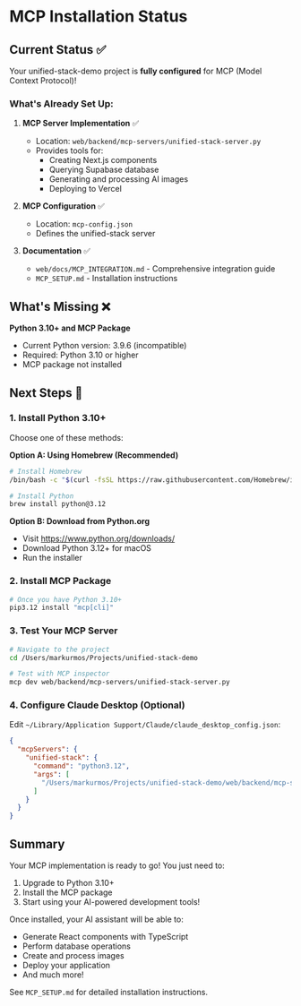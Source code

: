 # MCP Installation Status

## Current Status ✅

Your unified-stack-demo project is **fully configured** for MCP (Model Context Protocol)! 

### What's Already Set Up:

1. **MCP Server Implementation** ✅
   - Location: `web/backend/mcp-servers/unified-stack-server.py`
   - Provides tools for:
     - Creating Next.js components
     - Querying Supabase database
     - Generating and processing AI images
     - Deploying to Vercel

2. **MCP Configuration** ✅
   - Location: `mcp-config.json`
   - Defines the unified-stack server

3. **Documentation** ✅
   - `web/docs/MCP_INTEGRATION.md` - Comprehensive integration guide
   - `MCP_SETUP.md` - Installation instructions

## What's Missing ❌

**Python 3.10+ and MCP Package**
- Current Python version: 3.9.6 (incompatible)
- Required: Python 3.10 or higher
- MCP package not installed

## Next Steps 🚀

### 1. Install Python 3.10+
Choose one of these methods:

**Option A: Using Homebrew (Recommended)**
```bash
# Install Homebrew
/bin/bash -c "$(curl -fsSL https://raw.githubusercontent.com/Homebrew/install/HEAD/install.sh)"

# Install Python
brew install python@3.12
```

**Option B: Download from Python.org**
- Visit https://www.python.org/downloads/
- Download Python 3.12+ for macOS
- Run the installer

### 2. Install MCP Package
```bash
# Once you have Python 3.10+
pip3.12 install "mcp[cli]"
```

### 3. Test Your MCP Server
```bash
# Navigate to the project
cd /Users/markurmos/Projects/unified-stack-demo

# Test with MCP inspector
mcp dev web/backend/mcp-servers/unified-stack-server.py
```

### 4. Configure Claude Desktop (Optional)
Edit `~/Library/Application Support/Claude/claude_desktop_config.json`:

```json
{
  "mcpServers": {
    "unified-stack": {
      "command": "python3.12",
      "args": [
        "/Users/markurmos/Projects/unified-stack-demo/web/backend/mcp-servers/unified-stack-server.py"
      ]
    }
  }
}
```

## Summary

Your MCP implementation is ready to go! You just need to:
1. Upgrade to Python 3.10+
2. Install the MCP package
3. Start using your AI-powered development tools!

Once installed, your AI assistant will be able to:
- Generate React components with TypeScript
- Perform database operations
- Create and process images
- Deploy your application
- And much more!

See `MCP_SETUP.md` for detailed installation instructions. 
